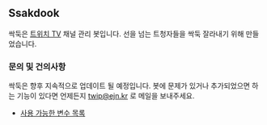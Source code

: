## Ssakdook
싹둑은 [트위치 TV](https://twitch.tv) 채널 관리 봇입니다. 선을 넘는 트청자들을 싹둑 잘라내기 위해 만들었습니다.

### 문의 및 건의사항
싹둑은 향후 지속적으로 업데이트 될 예정입니다. 봇에 문제가 있거나 추가되었으면 하는 기능이 있다면 언제든지 twip@ejn.kr 로 메일을 보내주세요.

* [사용 가능한 변수 목록](variables.md)
